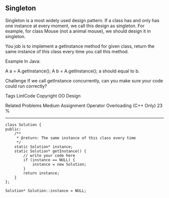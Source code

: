 ## Singleton  ##

Singleton is a most widely used design pattern. If a class has and only has one instance at every moment, we call this design as singleton. For example, for class Mouse (not a animal mouse), we should design it in singleton.

You job is to implement a getInstance method for given class, return the same instance of this class every time you call this method.

Example
In Java:

A a = A.getInstance();
A b = A.getInstance();
a should equal to b.

Challenge 
If we call getInstance concurrently, can you make sure your code could run correctly?

Tags 
LintCode Copyright OO Design

Related Problems 
Medium Assignment Operator Overloading (C++ Only) 23 %

----------
	class Solution {
	public:
	    /**
	     * @return: The same instance of this class every time
	     */
	    static Solution* instance;
	    static Solution* getInstance() {
	        // write your code here
	        if (instance == NULL) {
	            instance = new Solution;
	        }
	        return instance;
	    }
	};
	
	Solution* Solution::instance = NULL;